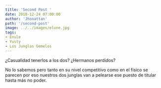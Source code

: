 ```yaml
---
title: 'Second Post '
date: 2018-12-24 07:00:00
author: 'Jhonattan'
path: '/second-post'
image: ../../images/elune.jpg
tags:
- Enule
- Yusty
- Los Junglas Gemelos
---
```


¿Casualidad tenerlos a los dos? ¿Hermanos perdidos?

No lo sabemos pero tanto en su nivel competitivo como en el físico se parecen por eso nuestros dos junglas van a pelearse ese puesto de titular hasta más no poder.
